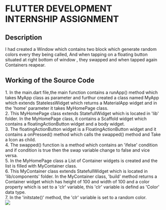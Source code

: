 <h1>FLUTTER DEVELOPMENT INTERNSHIP ASSIGNMENT</h1>
<h2>Description</h2>
<p>I had created a Window which contains two block which generate random colors every they being called, And when tapping on a floating button situated at right bottom of window , they swapped and when tapped again Containers reapear.</p>
<h2>Working of the Source Code</h2>
<div>1. In the main.dart file,the main function contains a runApp() method which takes MyApp class as parameter and furthur created a class named MyApp which extends StatelessWidget which returns a MaterialApp widget and in the 'home' parameter it takes MyHomePage class.<br>
2. This MyHomePage class extends StatefullWidget which is located in 'lib' folder. In the MyHomePage class, it contains a Scaffold widget which contains a floatingActionButton widget and a body widget.<br> 
3. The floatingActionButton widget is a FloatingActionButton widget and it contains a onPressed() method which calls the swapped() method and Take a Icon as child.<br>
4. The swapped() function is a method which contains an 'ifelse' condition and if condition is true then the swap variable change to false and vice versa.<br>
5. In the MyHomePage class a List of Container widgets is created and the list is filled with MyContainer class.<br>
6. This MyContainer class extends StatefullWidget which is located in 'lib/components' folder. In the MyContainer class, 'build' method returns a Container widget which has height of 100 and width of 100 and a color property which is set to a 'clr' variable, this 'clr' variable is defind as 'Color' data type.<br>
7. In the 'initstate()' method, the 'clr' variable is set to a random color.</div>
<div>
<img src="https://images.unsplash.com/photo-1554080353-a576cf803bda?ixlib=rb-1.2.1&ixid=MnwxMjA3fDB8MHxzZWFyY2h8M3x8cGhvdG98ZW58MHx8MHx8&w=1000&q=80" >
</div>
